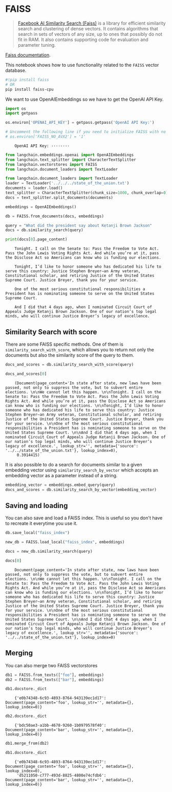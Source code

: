 # FAISS

>[Facebook AI Similarity Search (Faiss)](https://engineering.fb.com/2017/03/29/data-infrastructure/faiss-a-library-for-efficient-similarity-search/) is a library for efficient similarity search and clustering of dense vectors. It contains algorithms that search in sets of vectors of any size, up to ones that possibly do not fit in RAM. It also contains supporting code for evaluation and parameter tuning.

[Faiss documentation](https://faiss.ai/).

This notebook shows how to use functionality related to the `FAISS` vector database.

<!-- WARNING: THIS FILE WAS AUTOGENERATED! DO NOT EDIT! Instead, edit the notebook w/the location & name as this file. -->


```bash
#!pip install faiss
# OR
pip install faiss-cpu
```

We want to use OpenAIEmbeddings so we have to get the OpenAI API Key. 


```python
import os
import getpass

os.environ['OPENAI_API_KEY'] = getpass.getpass('OpenAI API Key:')

# Uncomment the following line if you need to initialize FAISS with no AVX2 optimization
# os.environ['FAISS_NO_AVX2'] = '1'
```

<CodeOutputBlock lang="python">

```
    OpenAI API Key: ········
```

</CodeOutputBlock>


```python
from langchain.embeddings.openai import OpenAIEmbeddings
from langchain.text_splitter import CharacterTextSplitter
from langchain.vectorstores import FAISS
from langchain.document_loaders import TextLoader
```


```python
from langchain.document_loaders import TextLoader
loader = TextLoader('../../../state_of_the_union.txt')
documents = loader.load()
text_splitter = CharacterTextSplitter(chunk_size=1000, chunk_overlap=0)
docs = text_splitter.split_documents(documents)

embeddings = OpenAIEmbeddings()
```


```python
db = FAISS.from_documents(docs, embeddings)

query = "What did the president say about Ketanji Brown Jackson"
docs = db.similarity_search(query)
```


```python
print(docs[0].page_content)
```

<CodeOutputBlock lang="python">

```
    Tonight. I call on the Senate to: Pass the Freedom to Vote Act. Pass the John Lewis Voting Rights Act. And while you’re at it, pass the Disclose Act so Americans can know who is funding our elections. 
    
    Tonight, I’d like to honor someone who has dedicated his life to serve this country: Justice Stephen Breyer—an Army veteran, Constitutional scholar, and retiring Justice of the United States Supreme Court. Justice Breyer, thank you for your service. 
    
    One of the most serious constitutional responsibilities a President has is nominating someone to serve on the United States Supreme Court. 
    
    And I did that 4 days ago, when I nominated Circuit Court of Appeals Judge Ketanji Brown Jackson. One of our nation’s top legal minds, who will continue Justice Breyer’s legacy of excellence.
```

</CodeOutputBlock>

## Similarity Search with score
There are some FAISS specific methods. One of them is `similarity_search_with_score`, which allows you to return not only the documents but also the similarity score of the query to them.


```python
docs_and_scores = db.similarity_search_with_score(query)
```


```python
docs_and_scores[0]
```

<CodeOutputBlock lang="python">

```
    (Document(page_content='In state after state, new laws have been passed, not only to suppress the vote, but to subvert entire elections. \n\nWe cannot let this happen. \n\nTonight. I call on the Senate to: Pass the Freedom to Vote Act. Pass the John Lewis Voting Rights Act. And while you’re at it, pass the Disclose Act so Americans can know who is funding our elections. \n\nTonight, I’d like to honor someone who has dedicated his life to serve this country: Justice Stephen Breyer—an Army veteran, Constitutional scholar, and retiring Justice of the United States Supreme Court. Justice Breyer, thank you for your service. \n\nOne of the most serious constitutional responsibilities a President has is nominating someone to serve on the United States Supreme Court. \n\nAnd I did that 4 days ago, when I nominated Circuit Court of Appeals Judge Ketanji Brown Jackson. One of our nation’s top legal minds, who will continue Justice Breyer’s legacy of excellence.', lookup_str='', metadata={'source': '../../state_of_the_union.txt'}, lookup_index=0),
     0.3914415)
```

</CodeOutputBlock>

It is also possible to do a search for documents similar to a given embedding vector using `similarity_search_by_vector` which accepts an embedding vector as a parameter instead of a string.


```python
embedding_vector = embeddings.embed_query(query)
docs_and_scores = db.similarity_search_by_vector(embedding_vector)
```

## Saving and loading
You can also save and load a FAISS index. This is useful so you don't have to recreate it everytime you use it.


```python
db.save_local("faiss_index")
```


```python
new_db = FAISS.load_local("faiss_index", embeddings)
```


```python
docs = new_db.similarity_search(query)
```


```python
docs[0]
```

<CodeOutputBlock lang="python">

```
    Document(page_content='In state after state, new laws have been passed, not only to suppress the vote, but to subvert entire elections. \n\nWe cannot let this happen. \n\nTonight. I call on the Senate to: Pass the Freedom to Vote Act. Pass the John Lewis Voting Rights Act. And while you’re at it, pass the Disclose Act so Americans can know who is funding our elections. \n\nTonight, I’d like to honor someone who has dedicated his life to serve this country: Justice Stephen Breyer—an Army veteran, Constitutional scholar, and retiring Justice of the United States Supreme Court. Justice Breyer, thank you for your service. \n\nOne of the most serious constitutional responsibilities a President has is nominating someone to serve on the United States Supreme Court. \n\nAnd I did that 4 days ago, when I nominated Circuit Court of Appeals Judge Ketanji Brown Jackson. One of our nation’s top legal minds, who will continue Justice Breyer’s legacy of excellence.', lookup_str='', metadata={'source': '../../state_of_the_union.txt'}, lookup_index=0)
```

</CodeOutputBlock>

## Merging
You can also merge two FAISS vectorstores


```python
db1 = FAISS.from_texts(["foo"], embeddings)
db2 = FAISS.from_texts(["bar"], embeddings)
```


```python
db1.docstore._dict
```

<CodeOutputBlock lang="python">

```
    {'e0b74348-6c93-4893-8764-943139ec1d17': Document(page_content='foo', lookup_str='', metadata={}, lookup_index=0)}
```

</CodeOutputBlock>


```python
db2.docstore._dict
```

<CodeOutputBlock lang="python">

```
    {'bdc50ae3-a1bb-4678-9260-1b0979578f40': Document(page_content='bar', lookup_str='', metadata={}, lookup_index=0)}
```

</CodeOutputBlock>


```python
db1.merge_from(db2)
```


```python
db1.docstore._dict
```

<CodeOutputBlock lang="python">

```
    {'e0b74348-6c93-4893-8764-943139ec1d17': Document(page_content='foo', lookup_str='', metadata={}, lookup_index=0),
     'd5211050-c777-493d-8825-4800e74cfdb6': Document(page_content='bar', lookup_str='', metadata={}, lookup_index=0)}
```

</CodeOutputBlock>
